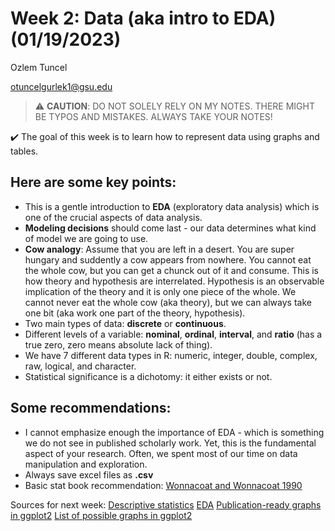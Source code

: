 # Week 2: Data (aka intro to EDA) (01/19/2023)
Ozlem Tuncel 

otuncelgurlek1@gsu.edu

> ⚠️ **CAUTION**: DO NOT SOLELY RELY ON MY NOTES. THERE MIGHT BE TYPOS AND MISTAKES. ALWAYS TAKE YOUR NOTES!

✔️ The goal of this week is to learn how to represent data using graphs and tables. 

## Here are some key points:
- This is a gentle introduction to **EDA** (exploratory data analysis) which is one of the crucial aspects of data analysis. 
- **Modeling decisions** should come last - our data determines what kind of model we are going to use. 
- **Cow analogy**: Assume that you are left in a desert. You are super hungary and suddently a cow appears from nowhere. You cannot eat the whole cow, but you can get a chunck out of it and consume. This is how theory and hypothesis are interrelated. Hypothesis is an observable implication of the theory and it is only one piece of the whole. We cannot never eat the whole cow (aka theory), but we can always take one bit (aka work one part of the theory, hypothesis). 
- Two main types of data: **discrete** or **continuous**.
- Different levels of a variable: **nominal**, **ordinal**, **interval**, and **ratio** (has a true zero, zero means absolute lack of thing). 
- We have 7 different data types in R: numeric, integer, double, complex, raw, logical, and character.
- Statistical significance is a dichotomy: it either exists or not. 

## Some recommendations: 
- I cannot emphasize enough the importance of EDA - which is something we do not see in published scholarly work. Yet, this is the fundamental aspect of your research. Often, we spent most of our time on data manipulation and exploration. 
- Always save excel files as **.csv** 
- Basic stat book recommendation: [Wonnacoat and Wonnacoat 1990](https://www.amazon.com/Introductory-Statistics-5th-Thomas-Wonnacott/dp/0471615188)

Sources for next week:
[Descriptive statistics](https://methodenlehre.github.io/SGSCLM-R-course/descriptive-statistics.html)
[EDA]()
[Publication-ready graphs in ggplot2](http://www.sthda.com/english/articles/24-ggpubr-publication-ready-plots/)
[List of possible graphs in ggplot2](https://r-graph-gallery.com/ggplot2-package.html)
